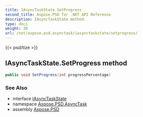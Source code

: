 ```yaml
---
title: IAsyncTaskState.SetProgress
second_title: Aspose.PSD for .NET API Reference
description: IAsyncTaskState method. 
type: docs
weight: 30
url: /net/aspose.psd.asynctask/iasynctaskstate/setprogress/
---
```

{{< psd/tize >}}
## IAsyncTaskState.SetProgress method

```csharp
public void SetProgress(int progressPercentage)
```

### See Also

* interface [IAsyncTaskState](../)
* namespace [Aspose.PSD.AsyncTask](../../iasynctaskstate/)
* assembly [Aspose.PSD](../../../)


